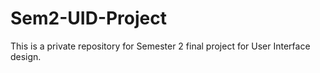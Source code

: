 # Sem2-UID-Project
This is a private repository for Semester 2 final project for User Interface design.
